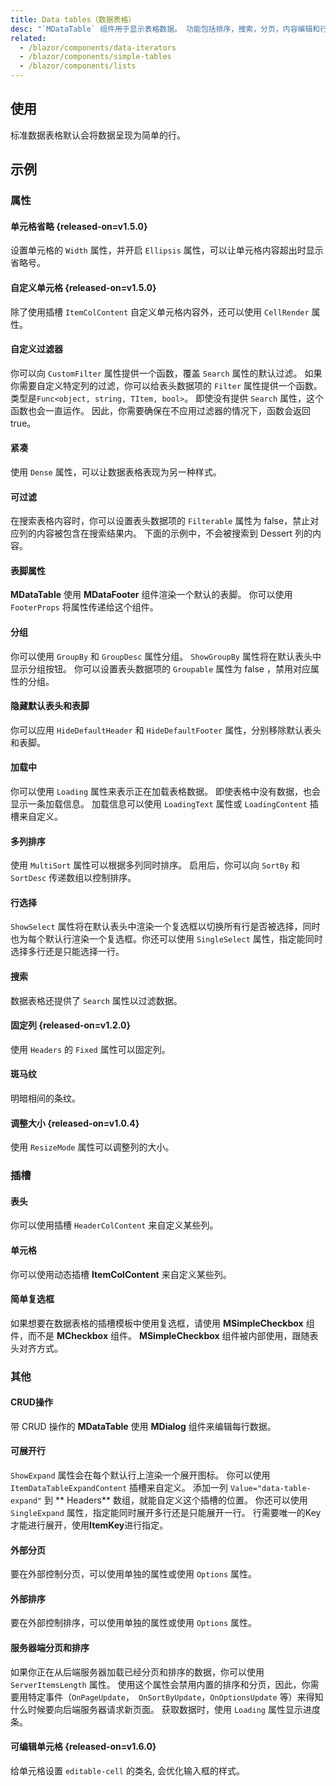 ```yaml
---
title: Data tables（数据表格）
desc: "`MDataTable` 组件用于显示表格数据。 功能包括排序，搜索，分页，内容编辑和行选择。"
related:
  - /blazor/components/data-iterators
  - /blazor/components/simple-tables
  - /blazor/components/lists
---
```


## 使用

标准数据表格默认会将数据呈现为简单的行。

<masa-example file="Examples.components.data_tables.Usage"></masa-example>

## 示例

### 属性

#### 单元格省略 {released-on=v1.5.0}

设置单元格的 `Width` 属性，并开启 `Ellipsis` 属性，可以让单元格内容超出时显示省略号。

<masa-example file="Examples.components.data_tables.Ellipsis"></masa-example>

#### 自定义单元格 {released-on=v1.5.0}

除了使用插槽 `ItemColContent` 自定义单元格内容外，还可以使用 `CellRender` 属性。

<masa-example file="Examples.components.data_tables.CellRender"></masa-example>

#### 自定义过滤器

你可以向 `CustomFilter` 属性提供一个函数，覆盖 `Search` 属性的默认过滤。 如果你需要自定义特定列的过滤，你可以给表头数据项的 `Filter` 属性提供一个函数。
类型是`Func<object, string, TItem, bool>`。 即使没有提供 `Search` 属性，这个函数也会一直运作。 因此，你需要确保在不应用过滤器的情况下，函数会返回 true。

<masa-example file="Examples.components.data_tables.CustomFilter"></masa-example>

#### 紧凑

使用 `Dense` 属性，可以让数据表格表现为另一种样式。

<masa-example file="Examples.components.data_tables.Dense"></masa-example>

#### 可过滤

在搜索表格内容时，你可以设置表头数据项的 `Filterable` 属性为 false，禁止对应列的内容被包含在搜索结果内。 下面的示例中，不会被搜索到 Dessert 列的内容。

<masa-example file="Examples.components.data_tables.Filterable"></masa-example>

#### 表脚属性

**MDataTable** 使用 **MDataFooter** 组件渲染一个默认的表脚。 你可以使用 `FooterProps` 将属性传递给这个组件。

<masa-example file="Examples.components.data_tables.Footer"></masa-example>

#### 分组

你可以使用 `GroupBy` 和 `GroupDesc` 属性分组。 `ShowGroupBy` 属性将在默认表头中显示分组按钮。 你可以设置表头数据项的 `Groupable` 属性为 false ，禁用对应属性的分组。

<masa-example file="Examples.components.data_tables.Group"></masa-example>

#### 隐藏默认表头和表脚

你可以应用 `HideDefaultHeader` 和 `HideDefaultFooter` 属性，分别移除默认表头和表脚。

<masa-example file="Examples.components.data_tables.HideDefaultHeaderAndFooter"></masa-example>

#### 加载中

你可以使用 `Loading` 属性来表示正在加载表格数据。 即使表格中没有数据，也会显示一条加载信息。 加载信息可以使用 `LoadingText` 属性或 `LoadingContent` 插槽来自定义。

<masa-example file="Examples.components.data_tables.Loading"></masa-example>

#### 多列排序

使用 `MultiSort` 属性可以根据多列同时排序。 启用后，你可以向 `SortBy` 和 `SortDesc` 传递数组以控制排序。

<masa-example file="Examples.components.data_tables.MultiSort"></masa-example>

#### 行选择

`ShowSelect` 属性将在默认表头中渲染一个复选框以切换所有行是否被选择，同时也为每个默认行渲染一个复选框。你还可以使用 `SingleSelect` 属性，指定能同时选择多行还是只能选择一行。

<masa-example file="Examples.components.data_tables.RowSelection"></masa-example>

#### 搜索

数据表格还提供了 `Search` 属性以过滤数据。

<masa-example file="Examples.components.data_tables.Search"></masa-example>

#### 固定列 {released-on=v1.2.0}

使用 `Headers` 的 `Fixed` 属性可以固定列。

<masa-example file="Examples.components.data_tables.Fixed"></masa-example>

#### 斑马纹

明暗相间的条纹。

<masa-example file="Examples.components.data_tables.Stripe"></masa-example>

#### 调整大小 {released-on=v1.0.4}

使用 `ResizeMode` 属性可以调整列的大小。

<masa-example file="Examples.components.data_tables.ResizeMode"></masa-example>

### 插槽

#### 表头

你可以使用插槽 `HeaderColContent` 来自定义某些列。

<masa-example file="Examples.components.data_tables.Header"></masa-example>

#### 单元格

你可以使用动态插槽 **ItemColContent** 来自定义某些列。

<masa-example file="Examples.components.data_tables.Item"></masa-example>

#### 简单复选框

如果想要在数据表格的插槽模板中使用复选框，请使用 **MSimpleCheckbox** 组件，而不是 **MCheckbox** 组件。 **MSimpleCheckbox** 组件被内部使用，跟随表头对齐方式。

<masa-example file="Examples.components.data_tables.SimpleCheckbox"></masa-example>

### 其他

#### CRUD操作

带 CRUD 操作的 **MDataTable** 使用 **MDialog** 组件来编辑每行数据。

<masa-example file="Examples.components.data_tables.CRUDActions"></masa-example>

#### 可展开行

`ShowExpand` 属性会在每个默认行上渲染一个展开图标。 你可以使用 `ItemDataTableExpandContent` 插槽来自定义。 添加一列 `Value="data-table-expand"` 到 **
Headers**
数组，就能自定义这个插槽的位置。 你还可以使用 `SingleExpand` 属性，指定能同时展开多行还是只能展开一行。 行需要唯一的Key才能进行展开，使用**ItemKey**进行指定。

<masa-example file="Examples.components.data_tables.ExpandableRow"></masa-example>

#### 外部分页

要在外部控制分页，可以使用单独的属性或使用 `Options` 属性。

<masa-example file="Examples.components.data_tables.ExternalPagination"></masa-example>

#### 外部排序

要在外部控制排序，可以使用单独的属性或使用 `Options` 属性。

<masa-example file="Examples.components.data_tables.ExternalSorting"></masa-example>

#### 服务器端分页和排序

如果你正在从后端服务器加载已经分页和排序的数据，你可以使用 `ServerItemsLength` 属性。 使用这个属性会禁用内置的排序和分页，因此，你需要用特定事件（`OnPageUpdate`，`
OnSortByUpdate`，`OnOptionsUpdate` 等）来得知什么时候要向后端服务器请求新页面。 获取数据时，使用 `Loading` 属性显示进度条。

<masa-example file="Examples.components.data_tables.ServerSidePaginateAndSort"></masa-example>

#### 可编辑单元格 {released-on=v1.6.0}

给单元格设置 `editable-cell` 的类名, 会优化输入框的样式。

<masa-example file="Examples.components.data_tables.EditableCells"></masa-example>
